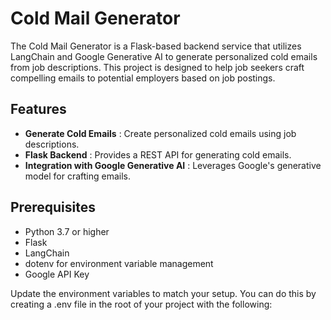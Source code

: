 # Cold Mail Generator

The Cold Mail Generator is a Flask-based backend service that utilizes LangChain and Google Generative AI to generate personalized cold emails from job descriptions. This project is designed to help job seekers craft compelling emails to potential employers based on job postings.

## Features

- **Generate Cold Emails** : Create personalized cold emails using job descriptions.
- **Flask Backend** : Provides a REST API for generating cold emails.
- **Integration with Google Generative AI** : Leverages Google's generative model for crafting emails.

## Prerequisites

- Python 3.7 or higher
- Flask
- LangChain
- dotenv for environment variable management
- Google API Key

Update the environment variables to match your setup. You can do this by creating a .env file in the root of your project with the following:
